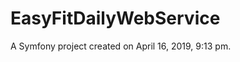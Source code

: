 EasyFitDailyWebService
======================

A Symfony project created on April 16, 2019, 9:13 pm.

